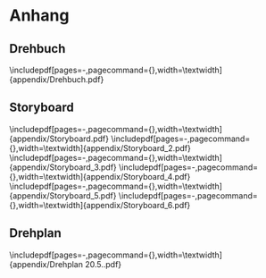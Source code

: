 # Anhang

## Drehbuch

\includepdf[pages=-,pagecommand={},width=\textwidth]{appendix/Drehbuch.pdf}

## Storyboard

\includepdf[pages=-,pagecommand={},width=\textwidth]{appendix/Storyboard.pdf}
\includepdf[pages=-,pagecommand={},width=\textwidth]{appendix/Storyboard_2.pdf}
\includepdf[pages=-,pagecommand={},width=\textwidth]{appendix/Storyboard_3.pdf}
\includepdf[pages=-,pagecommand={},width=\textwidth]{appendix/Storyboard_4.pdf}
\includepdf[pages=-,pagecommand={},width=\textwidth]{appendix/Storyboard_5.pdf}
\includepdf[pages=-,pagecommand={},width=\textwidth]{appendix/Storyboard_6.pdf}

## Drehplan

\includepdf[pages=-,pagecommand={},width=\textwidth]{appendix/Drehplan 20.5..pdf}